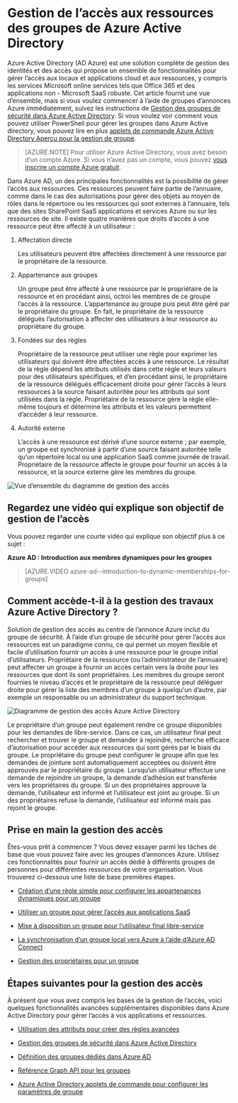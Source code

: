 <properties
    pageTitle="Gestion de l’accès aux ressources des groupes de Azure Active Directory | Microsoft Azure"
    description="Découvrez comment utiliser des groupes dans Azure Active Directory pour gérer l’accès utilisateur aux locaux et des applications de cloud et des ressources."
    services="active-directory"
    documentationCenter=""
    authors="curtand"
    manager="femila"
    editor=""
/>

<tags
    ms.service="active-directory"
    ms.workload="identity"
    ms.tgt_pltfrm="na"
    ms.devlang="na"
    ms.topic="article"
    ms.date="08/10/2016"
    ms.author="curtand"/>


# <a name="managing-access-to-resources-with-azure-active-directory-groups"></a>Gestion de l’accès aux ressources des groupes de Azure Active Directory

Azure Active Directory (AD Azure) est une solution complète de gestion des identités et des accès qui propose un ensemble de fonctionnalités pour gérer l’accès aux locaux et applications cloud et aux ressources, y compris les services Microsoft online services tels que Office 365 et des applications non - Microsoft SaaS robuste. Cet article fournit une vue d’ensemble, mais si vous voulez commencer à l’aide de groupes d’annonces Azure immédiatement, suivez les instructions de [Gestion des groupes de sécurité dans Azure Active Directory](active-directory-accessmanagement-manage-groups.md). Si vous voulez voir comment vous pouvez utiliser PowerShell pour gérer les groupes dans Azure Active directory, vous pouvez lire en plus [applets de commande Azure Active Directory Aperçu pour la gestion de groupe](active-directory-accessmanagement-groups-settings-v2-cmdlets.md).


> [AZURE.NOTE] Pour utiliser Azure Active Directory, vous avez besoin d’un compte Azure. Si vous n’avez pas un compte, vous pouvez [vous inscrire un compte Azure gratuit](https://azure.microsoft.com/pricing/free-trial/).


Dans Azure AD, un des principales fonctionnalités est la possibilité de gérer l’accès aux ressources. Ces ressources peuvent faire partie de l’annuaire, comme dans le cas des autorisations pour gérer des objets au moyen de rôles dans le répertoire ou les ressources qui sont externes à l’annuaire, tels que des sites SharePoint SaaS applications et services Azure ou sur les ressources de site. Il existe quatre manières que droits d’accès à une ressource peut être affecté à un utilisateur :


1. Affectation directe

    Les utilisateurs peuvent être affectées directement à une ressource par le propriétaire de la ressource.

2. Appartenance aux groupes

    Un groupe peut être affecté à une ressource par le propriétaire de la ressource et en procédant ainsi, octroi les membres de ce groupe l’accès à la ressource. L’appartenance au groupe puis peut être géré par le propriétaire du groupe. En fait, le propriétaire de la ressource délégués l’autorisation à affecter des utilisateurs à leur ressource au propriétaire du groupe.

3. Fondées sur des règles

    Propriétaire de la ressource peut utiliser une règle pour exprimer les utilisateurs qui doivent être affectées accès à une ressource. Le résultat de la règle dépend les attributs utilisés dans cette règle et leurs valeurs pour des utilisateurs spécifiques, et d’en procédant ainsi, le propriétaire de la ressource délégués efficacement droite pour gérer l’accès à leurs ressources à la source faisant autoritée pour les attributs qui sont utilisées dans la règle. Propriétaire de la ressource gère la règle elle-même toujours et détermine les attributs et les valeurs permettent d’accéder à leur ressource.

4. Autorité externe

    L’accès à une ressource est dérivé d’une source externe ; par exemple, un groupe est synchronisé à partir d’une source faisant autoritée telle qu’un répertoire local ou une application SaaS comme journée de travail. Propriétaire de la ressource affecte le groupe pour fournir un accès à la ressource, et la source externe gère les membres du groupe.

  ![Vue d’ensemble du diagramme de gestion des accès](./media/active-directory-access-management-groups/access-management-overview.png)


## <a name="watch-a-video-that-explains-access-management"></a>Regardez une vidéo qui explique son objectif de gestion de l’accès

Vous pouvez regarder une courte vidéo qui explique son objectif plus à ce sujet :

**Azure AD : Introduction aux membres dynamiques pour les groupes**

> [AZURE.VIDEO azure-ad--introduction-to-dynamic-memberships-for-groups]

## <a name="how-does-access-management-in-azure-active-directory-work"></a>Comment accède-t-il à la gestion des travaux Azure Active Directory ?
Solution de gestion des accès au centre de l’annonce Azure inclut du groupe de sécurité. À l’aide d’un groupe de sécurité pour gérer l’accès aux ressources est un paradigme connu, ce qui permet un moyen flexible et facile d’utilisation fournir un accès à une ressource pour le groupe initial d’utilisateurs. Propriétaire de la ressource (ou l’administrateur de l’annuaire) peut affecter un groupe à fournir un accès certain vers la droite pour les ressources que dont ils sont propriétaires. Les membres du groupe seront fournies le niveau d’accès et le propriétaire de la ressource peut déléguer droite pour gérer la liste des membres d’un groupe à quelqu'un d’autre, par exemple un responsable ou un administrateur du support technique.

![Diagramme de gestion des accès Azure Active Directory](./media/active-directory-access-management-groups/active-directory-access-management-works.png)

Le propriétaire d’un groupe peut également rendre ce groupe disponibles pour les demandes de libre-service. Dans ce cas, un utilisateur final peut rechercher et trouver le groupe et demander à rejoindre, recherche efficace d’autorisation pour accéder aux ressources qui sont gérés par le biais du groupe. Le propriétaire du groupe peut configurer le groupe afin que les demandes de jointure sont automatiquement acceptées ou doivent être approuvés par le propriétaire du groupe. Lorsqu’un utilisateur effectue une demande de rejoindre un groupe, la demande d’adhésion est transférée vers les propriétaires du groupe. Si un des propriétaires approuve la demande, l’utilisateur est informé et l’utilisateur est joint au groupe. Si un des propriétaires refuse la demande, l’utilisateur est informé mais pas rejoint le groupe.


## <a name="getting-started-with-access-management"></a>Prise en main la gestion des accès
Êtes-vous prêt à commencer ? Vous devez essayer parmi les tâches de base que vous pouvez faire avec les groupes d’annonces Azure. Utilisez ces fonctionnalités pour fournir un accès dédié à différents groupes de personnes pour différentes ressources de votre organisation. Vous trouverez ci-dessous une liste de base premières étapes.

* [Création d’une règle simple pour configurer les appartenances dynamiques pour un groupe](active-directory-accessmanagement-manage-groups.md#how-can-i-manage-the-membership-of-a-group-dynamically)

* [Utiliser un groupe pour gérer l’accès aux applications SaaS](active-directory-accessmanagement-group-saasapps.md)

* [Mise à disposition un groupe pour l’utilisateur final libre-service](active-directory-accessmanagement-self-service-group-management.md)

* [La synchronisation d’un groupe local vers Azure à l’aide d’Azure AD Connect](active-directory-aadconnect.md)

* [Gestion des propriétaires pour un groupe](active-directory-accessmanagement-managing-group-owners.md)


## <a name="next-steps-for-access-management"></a>Étapes suivantes pour la gestion des accès
À présent que vous avez compris les bases de la gestion de l’accès, voici quelques fonctionnalités avancées supplémentaires disponibles dans Azure Active Directory pour gérer l’accès à vos applications et ressources.

* [Utilisation des attributs pour créer des règles avancées](active-directory-accessmanagement-groups-with-advanced-rules.md)

* [Gestion des groupes de sécurité dans Azure Active Directory](active-directory-accessmanagement-manage-groups.md)

* [Définition des groupes dédiés dans Azure AD](active-directory-accessmanagement-dedicated-groups.md)

* [Référence Graph API pour les groupes](https://msdn.microsoft.com/Library/Azure/Ad/Graph/api/groups-operations#GroupFunctions)

* [Azure Active Directory applets de commande pour configurer les paramètres de groupe](active-directory-accessmanagement-groups-settings-cmdlets.md)
